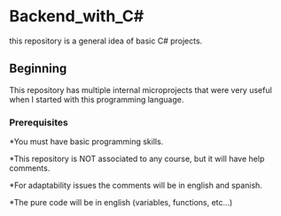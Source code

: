 # Backend_with_C#
this repository is a general idea of basic C# projects.

## Beginning
This repository has multiple internal microprojects that were very useful when I started with this programming language.

### Prerequisites
*You must have basic programming skills.

*This repository is NOT associated to any course, but it will have help comments.

*For adaptability issues the comments will be in english and spanish.
 
*The pure code will be in english (variables, functions, etc...) 

